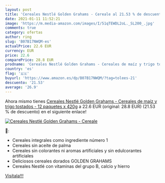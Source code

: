 ```yaml
---
layout: post
title: 'Cereales Nestlé Golden Grahams - Cereale al 21.53 % de descuento'
date: 2021-01-11 11:52:21
image: 'https://m.media-amazon.com/images/I/51qTEWDL2oL._SL200_.jpg'
comments: true
category: ofertas
author: ring
slug: 'B07B17NWQM-es'
actualPrice: 22.6 EUR
currency: EUR
price: 22.6
comparePrice: 28.8 EUR
prodname: 'Cereales Nestlé Golden Grahams - Cereales de maíz y trigo tostados - 12 paquetes x 420g'
country: 'es'
flag: '🇪🇸'
buyurl: 'https://www.amazon.es/dp/B07B17NWQM/?tag=tolees-21'
descuento: '21.53'
average: '26.9'
---
```


Ahora mismo tienes [Cereales Nestlé Golden Grahams - Cereales de maíz y trigo tostados - 12 paquetes x 420g](https://www.amazon.es/dp/B07B17NWQM/?tag=tolees-21) a 22.6 EUR (original: 28.8 EUR) (21.53 %  de descuento) en el siguiente enlace!

[![Cereales Nestlé Golden Grahams - Cereale](https://m.media-amazon.com/images/I/51qTEWDL2oL._SL200_.jpg)](https://www.amazon.es/dp/B07B17NWQM/?tag=tolees-21)

🔎:

- Cereales integrales como ingrediente número 1
- Cereales sin aceite de palma
- Cereales sin colorantes ni aromas artificiales y sin edulcorantes artificiales
- Deliciosos cereales dorados GOLDEN GRAHAMS
- Cereales Nestlé con vitaminas del grupo B, calcio y hierro

[Visítala!!!](https://www.amazon.es/dp/B07B17NWQM/?tag=tolees-21)

